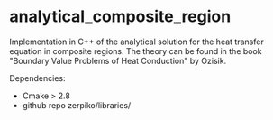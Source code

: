 # analytical_composite_region
Implementation in C++ of the analytical solution for the heat transfer equation in composite regions. The theory can be found in the book "Boundary Value Problems of Heat Conduction" by Ozisik.

Dependencies:
 - Cmake > 2.8
 - github repo zerpiko/libraries/